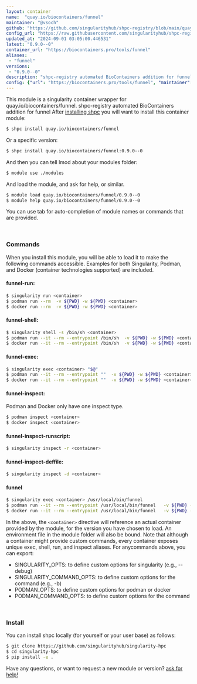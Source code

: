```yaml
---
layout: container
name:  "quay.io/biocontainers/funnel"
maintainer: "@vsoch"
github: "https://github.com/singularityhub/shpc-registry/blob/main/quay.io/biocontainers/funnel/container.yaml"
config_url: "https://raw.githubusercontent.com/singularityhub/shpc-registry/main/quay.io/biocontainers/funnel/container.yaml"
updated_at: "2024-09-01 03:05:00.446531"
latest: "0.9.0--0"
container_url: "https://biocontainers.pro/tools/funnel"
aliases:
 - "funnel"
versions:
 - "0.9.0--0"
description: "shpc-registry automated BioContainers addition for funnel"
config: {"url": "https://biocontainers.pro/tools/funnel", "maintainer": "@vsoch", "description": "shpc-registry automated BioContainers addition for funnel", "latest": {"0.9.0--0": "sha256:35c0536dd2283e197b83163a8518d0ffb7851f1c198790d14556f39f239cbe54"}, "tags": {"0.9.0--0": "sha256:35c0536dd2283e197b83163a8518d0ffb7851f1c198790d14556f39f239cbe54"}, "docker": "quay.io/biocontainers/funnel", "aliases": {"funnel": "/usr/local/bin/funnel"}}
---
```


This module is a singularity container wrapper for quay.io/biocontainers/funnel.
shpc-registry automated BioContainers addition for funnel
After [installing shpc](#install) you will want to install this container module:


```bash
$ shpc install quay.io/biocontainers/funnel
```

Or a specific version:

```bash
$ shpc install quay.io/biocontainers/funnel:0.9.0--0
```

And then you can tell lmod about your modules folder:

```bash
$ module use ./modules
```

And load the module, and ask for help, or similar.

```bash
$ module load quay.io/biocontainers/funnel/0.9.0--0
$ module help quay.io/biocontainers/funnel/0.9.0--0
```

You can use tab for auto-completion of module names or commands that are provided.

<br>

### Commands

When you install this module, you will be able to load it to make the following commands accessible.
Examples for both Singularity, Podman, and Docker (container technologies supported) are included.

#### funnel-run:

```bash
$ singularity run <container>
$ podman run --rm  -v ${PWD} -w ${PWD} <container>
$ docker run --rm  -v ${PWD} -w ${PWD} <container>
```

#### funnel-shell:

```bash
$ singularity shell -s /bin/sh <container>
$ podman run --it --rm --entrypoint /bin/sh  -v ${PWD} -w ${PWD} <container>
$ docker run --it --rm --entrypoint /bin/sh  -v ${PWD} -w ${PWD} <container>
```

#### funnel-exec:

```bash
$ singularity exec <container> "$@"
$ podman run --it --rm --entrypoint ""  -v ${PWD} -w ${PWD} <container> "$@"
$ docker run --it --rm --entrypoint ""  -v ${PWD} -w ${PWD} <container> "$@"
```

#### funnel-inspect:

Podman and Docker only have one inspect type.

```bash
$ podman inspect <container>
$ docker inspect <container>
```

#### funnel-inspect-runscript:

```bash
$ singularity inspect -r <container>
```

#### funnel-inspect-deffile:

```bash
$ singularity inspect -d <container>
```


#### funnel

```bash
$ singularity exec <container> /usr/local/bin/funnel
$ podman run --it --rm --entrypoint /usr/local/bin/funnel   -v ${PWD} -w ${PWD} <container> -c " $@"
$ docker run --it --rm --entrypoint /usr/local/bin/funnel   -v ${PWD} -w ${PWD} <container> -c " $@"
```



In the above, the `<container>` directive will reference an actual container provided
by the module, for the version you have chosen to load. An environment file in the
module folder will also be bound. Note that although a container
might provide custom commands, every container exposes unique exec, shell, run, and
inspect aliases. For anycommands above, you can export:

 - SINGULARITY_OPTS: to define custom options for singularity (e.g., --debug)
 - SINGULARITY_COMMAND_OPTS: to define custom options for the command (e.g., -b)
 - PODMAN_OPTS: to define custom options for podman or docker
 - PODMAN_COMMAND_OPTS: to define custom options for the command

<br>

### Install

You can install shpc locally (for yourself or your user base) as follows:

```bash
$ git clone https://github.com/singularityhub/singularity-hpc
$ cd singularity-hpc
$ pip install -e .
```

Have any questions, or want to request a new module or version? [ask for help!](https://github.com/singularityhub/singularity-hpc/issues)